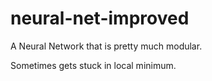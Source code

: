 # neural-net-improved
A Neural Network that is pretty much modular.

Sometimes gets stuck in local minimum.
